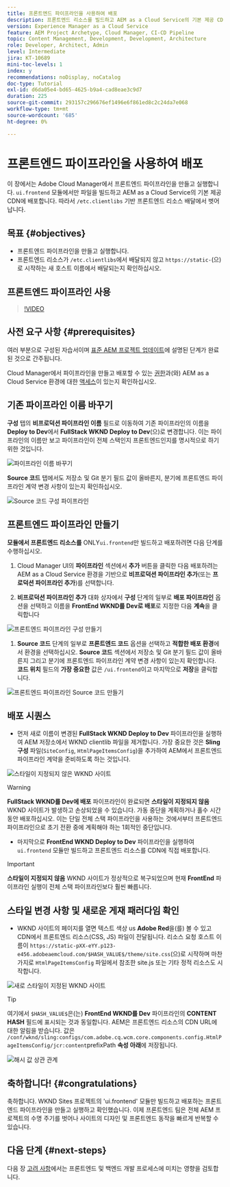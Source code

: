 ```yaml
---
title: 프론트엔드 파이프라인을 사용하여 배포
description: 프론트엔드 리소스를 빌드하고 AEM as a Cloud Service의 기본 제공 CDN에 배포하는 프론트엔드 파이프라인을 만들고 실행하는 방법에 대해 알아봅니다.
version: Experience Manager as a Cloud Service
feature: AEM Project Archetype, Cloud Manager, CI-CD Pipeline
topic: Content Management, Development, Development, Architecture
role: Developer, Architect, Admin
level: Intermediate
jira: KT-10689
mini-toc-levels: 1
index: y
recommendations: noDisplay, noCatalog
doc-type: Tutorial
exl-id: d6da05e4-bd65-4625-b9a4-cad8eae3c9d7
duration: 225
source-git-commit: 293157c296676ef1496e6f861ed8c2c24da7e068
workflow-type: tm+mt
source-wordcount: '685'
ht-degree: 0%

---
```


# 프론트엔드 파이프라인을 사용하여 배포

이 장에서는 Adobe Cloud Manager에서 프론트엔드 파이프라인을 만들고 실행합니다. `ui.frontend` 모듈에서만 파일을 빌드하고 AEM as a Cloud Service의 기본 제공 CDN에 배포합니다. 따라서 `/etc.clientlibs` 기반 프론트엔드 리소스 배달에서 벗어납니다.


## 목표 {#objectives}

* 프론트엔드 파이프라인을 만들고 실행합니다.
* 프론트엔드 리소스가 `/etc.clientlibs`에서 배달되지 않고 `https://static-`(으)로 시작하는 새 호스트 이름에서 배달되는지 확인하십시오.

## 프론트엔드 파이프라인 사용

>[!VIDEO](https://video.tv.adobe.com/v/3409420?quality=12&learn=on)

## 사전 요구 사항 {#prerequisites}

여러 부분으로 구성된 자습서이며 [표준 AEM 프로젝트 업데이트](./update-project.md)에 설명된 단계가 완료된 것으로 간주됩니다.

Cloud Manager에서 파이프라인을 만들고 배포할 수 있는 [권한](https://experienceleague.adobe.com/docs/experience-manager-cloud-manager/content/requirements/users-and-roles.html?lang=en#role-definitions)과(와) AEM as a Cloud Service 환경에 대한 [액세스](https://experienceleague.adobe.com/docs/experience-manager-cloud-service/content/implementing/using-cloud-manager/manage-environments.html)이 있는지 확인하십시오.

## 기존 파이프라인 이름 바꾸기

__구성__ 탭의 __비프로덕션 파이프라인 이름__ 필드로 이동하여 기존 파이프라인의 이름을 __Deploy to Dev__&#x200B;에서 __FullStack WKND Deploy to Dev__(으)로 변경합니다. 이는 파이프라인의 이름만 보고 파이프라인이 전체 스택인지 프론트엔드인지를 명시적으로 하기 위한 것입니다.

![파이프라인 이름 바꾸기](assets/fullstack-wknd-deploy-dev-pipeline.png)


__Source 코드__ 탭에서도 저장소 및 Git 분기 필드 값이 올바른지, 분기에 프론트엔드 파이프라인 계약 변경 사항이 있는지 확인하십시오.

![Source 코드 구성 파이프라인](assets/fullstack-wknd-source-code-config.png)


## 프론트엔드 파이프라인 만들기

__모듈에서 프론트엔드 리소스를__ ONLY`ui.frontend`만 빌드하고 배포하려면 다음 단계를 수행하십시오.

1. Cloud Manager UI의 __파이프라인__ 섹션에서 __추가__ 버튼을 클릭한 다음 배포하려는 AEM as a Cloud Service 환경을 기반으로 __비프로덕션 파이프라인 추가__(또는 __프로덕션 파이프라인 추가__)를 선택합니다.

1. __비프로덕션 파이프라인 추가__ 대화 상자에서 __구성__ 단계의 일부로 __배포 파이프라인__ 옵션을 선택하고 이름을 __FrontEnd WKND를 Dev로 배포__&#x200B;로 지정한 다음 __계속__&#x200B;을 클릭합니다

![프론트엔드 파이프라인 구성 만들기](assets/create-frontend-pipeline-configs.png)

1. __Source 코드__ 단계의 일부로 __프론트엔드 코드__ 옵션을 선택하고 __적합한 배포 환경__&#x200B;에서 환경을 선택하십시오. __Source 코드__ 섹션에서 저장소 및 Git 분기 필드 값이 올바른지 그리고 분기에 프론트엔드 파이프라인 계약 변경 사항이 있는지 확인합니다.
__코드 위치__ 필드의 __가장 중요한__ 값은 `/ui.frontend`이고 마지막으로 __저장__&#x200B;을 클릭합니다.

![프론트엔드 파이프라인 Source 코드 만들기](assets/create-frontend-pipeline-source-code.png)


## 배포 시퀀스

* 먼저 새로 이름이 변경된 __FullStack WKND Deploy to Dev__ 파이프라인을 실행하여 AEM 저장소에서 WKND clientlib 파일을 제거합니다. 가장 중요한 것은 __Sling 구성__ 파일(`SiteConfig`, `HtmlPageItemsConfig`)을 추가하여 AEM에서 프론트엔드 파이프라인 계약을 준비하도록 하는 것입니다.

![스타일이 지정되지 않은 WKND 사이트](assets/unstyled-wknd-site.png)

>[!WARNING]
>
>__FullStack WKND를 Dev에 배포__ 파이프라인이 완료되면 __스타일이 지정되지 않음__ WKND 사이트가 발생하고 손상되었을 수 있습니다. 가동 중단을 계획하거나 홀수 시간 동안 배포하십시오. 이는 단일 전체 스택 파이프라인을 사용하는 것에서부터 프론트엔드 파이프라인으로 초기 전환 중에 계획해야 하는 1회적인 중단입니다.


* 마지막으로 __FrontEnd WKND Deploy to Dev__ 파이프라인을 실행하여 `ui.frontend` 모듈만 빌드하고 프론트엔드 리소스를 CDN에 직접 배포합니다.

>[!IMPORTANT]
>
>__스타일이 지정되지 않음__ WKND 사이트가 정상적으로 복구되었으며 현재 __FrontEnd__ 파이프라인 실행이 전체 스택 파이프라인보다 훨씬 빠릅니다.

## 스타일 변경 사항 및 새로운 게재 패러다임 확인

* WKND 사이트의 페이지를 열면 텍스트 색상 us __Adobe Red__&#x200B;을(를) 볼 수 있고 CDN에서 프론트엔드 리소스(CSS, JS) 파일이 전달됩니다. 리소스 요청 호스트 이름이 `https://static-pXX-eYY.p123-e456.adobeaemcloud.com/$HASH_VALUE$/theme/site.css`(으)로 시작하며 마찬가지로 `HtmlPageItemsConfig` 파일에서 참조한 site.js 또는 기타 정적 리소스도 시작합니다.


![새로 스타일이 지정된 WKND 사이트](assets/newly-styled-wknd-site.png)



>[!TIP]
>
>여기에서 `$HASH_VALUE$`은(는) __FrontEnd WKND를 Dev__ 파이프라인의 __CONTENT HASH__ 필드에 표시되는 것과 동일합니다. AEM은 프론트엔드 리소스의 CDN URL에 대한 알림을 받습니다. 값은 `/conf/wknd/sling:configs/com.adobe.cq.wcm.core.components.config.HtmlPageItemsConfig/jcr:content`prefixPath __속성 아래__&#x200B;에 저장됩니다.


![해시 값 상관 관계](assets/hash-value-correlartion.png)



## 축하합니다! {#congratulations}

축하합니다. WKND Sites 프로젝트의 &#39;ui.frontend&#39; 모듈만 빌드하고 배포하는 프론트엔드 파이프라인을 만들고 실행하고 확인했습니다. 이제 프론트엔드 팀은 전체 AEM 프로젝트의 수명 주기를 벗어나 사이트의 디자인 및 프론트엔드 동작을 빠르게 반복할 수 있습니다.

## 다음 단계 {#next-steps}

다음 장 [고려 사항](considerations.md)에서는 프론트엔드 및 백엔드 개발 프로세스에 미치는 영향을 검토합니다.
